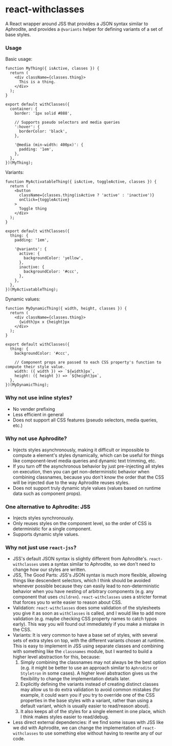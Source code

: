 # react-withclasses

A React wrapper around JSS that provides a JSON syntax similar to Aphrodite, and provides a
`@variants` helper for defining variants of a set of base styles.

### Usage

Basic usage:

```
function MyThing({ isActive, classes }) {
  return (
    <div className={classes.thing}>
      This is a thing.
    </div>
  );
}

export default withClasses({
  container: {
    border: '1px solid #888',

    // Supports pseudo selectors and media queries
    ':hover': {
      borderColor: 'black',
    },

    '@media (min-width: 400px)': {
      padding: '1em',
    },
  },
})(MyThing);
```

Variants:

```
function MyActivatableThing({ isActive, toggleActive, classes }) {
  return (
    <button
      className={classes.thing(isActive ? 'active' : 'inactive')}
      onClick={toggleActive}
    >
      Toggle thing
    </div>
  );
}

export default withClasses({
  thing: {
    padding: '1em',

    '@variants': {
      active: {
        backgroundColor: 'yellow',
      },
      inactive: {
        backgroundColor: '#ccc',
      },
    },
  },
})(MyActivatableThing);
```

Dynamic values:

```
function MyDynamicThing({ width, height, classes }) {
  return (
    <div className={classes.thing}>
      {width}px x {height}px
    </div>
  );
}

export default withClasses({
  thing: {
    backgroundColor: '#ccc',

    // Component props are passed to each CSS property's function to compute their style value.
    width: ({ width }) => `${width}px`,
    height: ({ height }) => `${height}px`,
  },
})(MyDynamicThing);
```

### Why not use inline styles?

* No vender prefixing
* Less efficient in general
* Does not support all CSS features (pseudo selectors, media queries, etc.)

### Why not use Aphrodite?

* Injects styles asynchronously, making it difficult or impossible to compute a element's styles
  dynamically, which can be useful for things like component-level media queries and dynamic text
  trimming, etc.
* If you turn off the asynchronous behavior by just pre-injecting all styles on execution, then you
  can get non-deterministic behavior when combining classnames, because you don't know the order
  that the CSS will be injected due to the way Aphrodite reuses styles.
* Does not support truly dynamic style values (values based on runtime data such as component props).

### One alternative to Aphrodite: JSS

* Injects styles synchronously.
* Only reuses styles on the component level, so the order of CSS is deterministic for a single
  component.
* Supports dynamic style values.

### Why not just use `react-jss`?

* JSS's default JSON syntax is slightly different from Aphrodite's. `react-withclasses` uses a
  syntax similar to Aphrodite, so we don't need to change how our styles are written.
* JSS, The Good Parts: JSS's JSON syntax is much more flexible, allowing things like descendent
  selectors, which I think should be avoided whenever possible because they can easily lead to
  non-deterministic behavior when you have nesting of arbitrary components (e.g. any component that
  uses `children`). `react-withclasses` uses a stricter format that forces you to write easier to
  reason about CSS.
* Validation: `react-withclasses` does some validation of the stylesheets you give it as soon as
  `withClasses` is called, and I would like to add more validation (e.g. maybe checking CSS property
  names to catch typos early). This way you will found out immediately if you make a mistake in the
  CSS.
* Variants: It is very common to have a base set of styles, with several sets of extra styles on
  top, with the different variants chosen at runtime. This is easy to implement in JSS using
  separate classes and combining with something like the `classnames` module, but I wanted to build
  a higher level abstraction for this, because:
  1. Simply combining the classnames may not always be the best option (e.g. it might be better to use an
     approach similar to `Aphrodite` or `Styletron` in some cases). A higher level abstraction gives
     us the flexibility to change the implementation details later.
  2. Explicitly defining the variants instead of creating distinct classes may allow us to do extra
     validation to avoid common mistakes (for example, it could warn you if you try to override one
     of the CSS properties in the base styles with a variant, rather than using a default variant,
     which is usually easier to read/reason about).
  3. It also keeps all of the styles for a single element in one place, which I think makes styles
     easier to read/debug.
* Less direct external dependencies: if we find some issues with JSS like we did with Aphrodite, we
  can change the implementation of `react-withclasses` to use something else without having to
  rewrite any of our code.
